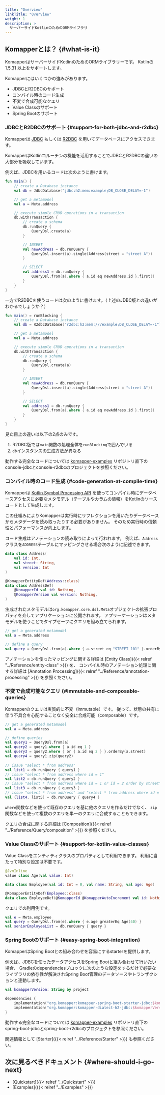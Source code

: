 ```yaml
---
title: "Overview"
linkTitle: "Overview"
weight: 1
description: >
  サーバーサイドKotlinのためのORMライブラリ
---
```


## Komapperとは？ {#what-is-it}

KomapperはサーバーサイドKotlinのためのORMライブラリーです。
Kotlinの 1.5.31 以上をサポートします。

Komapperにはいくつかの強みがあります。

- JDBCとR2DBCのサポート
- コンパイル時のコード生成
- 不変で合成可能なクエリ
- Value Classのサポート
- Spring Bootのサポート

### JDBCとR2DBCのサポート {#support-for-both-jdbc-and-r2dbc}

Komapperは [JDBC](https://jcp.org/en/jsr/detail?id=221) もしくは
[R2DBC](https://r2dbc.io/) を用いてデータベースにアクセスできます。

KomapperはKotlinコルーチンの機能を活用することでJDBCとR2DBCの違いの大部分を吸収しています。

例えば、JDBCを用いるコードは次のように書けます。

```kotlin
fun main() {
    // create a Database instance
    val db = JdbcDatabase("jdbc:h2:mem:example;DB_CLOSE_DELAY=-1")

    // get a metamodel
    val a = Meta.address

    // execute simple CRUD operations in a transaction
    db.withTransaction {
        // create a schema
        db.runQuery {
            QueryDsl.create(a)
        }

        // INSERT
        val newAddress = db.runQuery {
            QueryDsl.insert(a).single(Address(street = "street A"))
        }

        // SELECT
        val address1 = db.runQuery {
            QueryDsl.from(a).where { a.id eq newAddress.id }.first()
        }
    }
}
```

一方でR2DBCを使うコードは次のように書けます。（上述のJDBC版との違いがわかるでしょうか？）

```kotlin
fun main() = runBlocking {
    // create a Database instance
    val db = R2dbcDatabase("r2dbc:h2:mem:///example;DB_CLOSE_DELAY=-1")

    // get a metamodel
    val a = Meta.address

    // execute simple CRUD operations in a transaction
    db.withTransaction {
        // create a schema
        db.runQuery {
            QueryDsl.create(a)
        }

        // INSERT
        val newAddress = db.runQuery {
            QueryDsl.insert(a).single(Address(street = "street A"))
        }

        // SELECT
        val address1 = db.runQuery {
            QueryDsl.from(a).where { a.id eq newAddress.id }.first()
        }
    }
}
```

見た目上の違いは以下の2点のみです。

1. R2DBC版では`main`関数の処理全体を`runBlocking`で囲んでいる
2. `db`インスタンスの生成方法が異なる

動作する完全なコードについては [komapper-examples](https://github.com/komapper/komapper-examples)
リポジトリ直下のconsole-jdbcとconsole-r2dbcのプロジェクトを参照ください。

### コンパイル時のコード生成 {#code-generation-at-compile-time}

Komapperは [Kotlin Symbol Processing API](https://github.com/google/ksp)
を使ってコンパイル時にデータベースアクセスに必要なメタモデル（テーブルやカラムの情報）をKotlinのソースコードとして生成します。

この仕組みによりKomapperは実行時にリフレクションを用いたりデータベースからメタデータを読み取ったりする必要がありません。
そのため実行時の信頼性とパフォーマンスが向上します。

コード生成はアノテーションの読み取りによって行われます。
例えば、`Address`クラスを`ADDRESS`テーブルにマッピングさせる場合次のように記述できます。

```kotlin
data class Address(
    val id: Int,
    val street: String,
    val version: Int
)

@KomapperEntityDef(Address::class)
data class AddressDef(
    @KomapperId val id: Nothing,
    @KomapperVersion val version: Nothing,
)
```

生成されたメタモデルは`org.komapper.core.dsl.Meta`オブジェクトの拡張プロパティを介してアプリケーションに公開されます。
アプリーケーションはメタモデルを使うことでタイプセーフにクエリを組み立てられます。

```kotlin
// get a generated metamodel
val a = Meta.address

// define a query
val query = QueryDsl.from(a).where { a.street eq "STREET 101" }.orderBy(a.id)
```

アノテーションを使ったマッピングに関する詳細は
[Entity Class]({{< relref "../Reference/entity-class" >}}) を、
コンパイル時のアノテーション処理に関する詳細は
[Annotation Processing]({{< relref "../Reference/annotation-processing" >}}) を参照ください。

### 不変で合成可能なクエリ {#immutable-and-composable-queries}

Komapperのクエリは実質的に不変（immutable）です。
従って、状態の共有に伴う不具合を心配することなく安全に合成可能（composable）です。

```kotlin
// get a generated metamodel
val a = Meta.address

// define queries
val query1 = QueryDsl.from(a)
val query2 = query1.where { a.id eq 1 }
val query3 = query2.where { or { a.id eq 2 } }.orderBy(a.street)
val query4 = query1.zip(query2)
    
// issue "select * from address"
val list1 = db.runQuery { query1 }
// issue "select * from address where id = 1"
val list2 = db.runQuery { query2 }
// issue "select * from address where id = 1 or id = 2 order by street"
val list3 = db.runQuery { query3 }
// issue "select * from address" and "select * from address where id = 1"
val (list4, list5) = db.runQuery { query4 }
```

`where`関数などを使って既存のクエリを基に他のクエリを作るだけでなく、
`zip`関数などを使って複数のクエリを単一のクエリに合成することもできます。

クエリの合成に関する詳細は [Composition]({{< relref "../Reference/Query/composition" >}}) を参照ください。

### Value Classのサポート {#support-for-kotlin-value-classes}

Value Classをエンティティクラスのプロパティとして利用できます。 利用に当たって特別な設定は不要です。

```kotlin
@JvmInline
value class Age(val value: Int)

data class Employee(val id: Int = 0, val name: String, val age: Age)

@KomapperEntityDef(Employee::class)
data class EmployeeDef(@KomapperId @KomapperAutoIncrement val id: Nothing)
```

クエリでの利用例です。

```kotlin
val e = Meta.employee
val query = QueryDsl.from(e).where { e.age greaterEq Age(40) }
val seniorEmployeeList = db.runQuery { query }
```

### Spring Bootのサポート {#easy-spring-boot-integration}

KomapperはSpring Bootとの組み合わせを容易にするstarterを提供します。

例えば、JDBCを使ったデータアクセスをSpring Bootと組み合わせて行いたい場合、
Gradleのdependenciesブロックに次のような設定をするだけで必要なライブラリの依存性が解決されSpring Boot管理のデータソースやトランザクションと連動します。

```kotlin
val komapperVersion: String by project

dependencies {
    implementation("org.komapper:komapper-spring-boot-starter-jdbc:$komapperVersion")
    implementation("org.komapper:komapper-dialect-h2-jdbc:$komapperVersion")
}
```

動作する完全なコードについては [komapper-examples](https://github.com/komapper/komapper-examples)
リポジトリ直下のspring-boot-jdbcとspring-boot-r2dbcのプロジェクトを参照ください。

関連情報として [Starter]({{< relref "../Reference/Starter" >}}) も参照ください。

## 次に見るべきドキュメント {#where-should-i-go-next}

* [Quickstart]({{< relref "../Quickstart" >}})
* [Examples]({{< relref "../Examples" >}})

